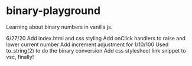 # binary-playground
Learning about binary numbers in vanilla js.

6/27/20 
Add index.html and css styling
Add onClick handlers to raise and lower current number
Add increment adjustment for 1/10/100
Used to_string(2) to do the binary conversion
Add css stylesheet link snippet to vsc, finally!
